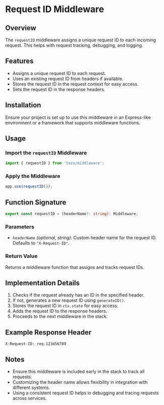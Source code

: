 # Request ID Middleware

## Overview

The `requestID` middleware assigns a unique request ID to each incoming request. This helps with request tracking, debugging, and logging.

## Features

- Assigns a unique request ID to each request.
- Uses an existing request ID from headers if available.
- Stores the request ID in the request context for easy access.
- Sets the request ID in the response headers.

## Installation

Ensure your project is set up to use this middleware in an Express-like environment or a framework that supports middleware functions.

## Usage

### Import the `requestID` Middleware

```ts
import { requestID } from 'tezx/middleware';
```

### Apply the Middleware

```ts
app.use(requestID());
```

## Function Signature

```ts
export const requestID = (headerName?: string): Middleware;
```

### Parameters

- `headerName` *(optional, string)*: Custom header name for the request ID. Defaults to `"X-Request-ID"`.

### Return Value

Returns a middleware function that assigns and tracks request IDs.

## Implementation Details

1. Checks if the request already has an ID in the specified header.
2. If not, generates a new request ID using `generateID()`.
3. Stores the request ID in `ctx.state` for easy access.
4. Adds the request ID to the response headers.
5. Proceeds to the next middleware in the stack.

## Example Response Header

```
X-Request-ID: req-123456789
```

## Notes

- Ensure this middleware is included early in the stack to track all requests.
- Customizing the header name allows flexibility in integration with different systems.
- Using a consistent request ID helps in debugging and tracing requests across services.
